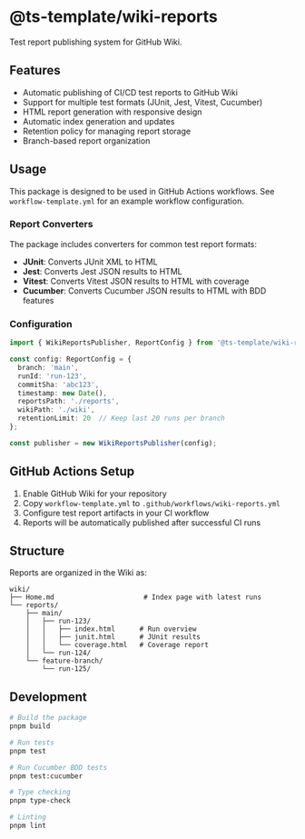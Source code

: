 # @ts-template/wiki-reports

Test report publishing system for GitHub Wiki.

## Features

- Automatic publishing of CI/CD test reports to GitHub Wiki
- Support for multiple test formats (JUnit, Jest, Vitest, Cucumber)
- HTML report generation with responsive design
- Automatic index generation and updates
- Retention policy for managing report storage
- Branch-based report organization

## Usage

This package is designed to be used in GitHub Actions workflows. See `workflow-template.yml` for an example workflow configuration.

### Report Converters

The package includes converters for common test report formats:

- **JUnit**: Converts JUnit XML to HTML
- **Jest**: Converts Jest JSON results to HTML
- **Vitest**: Converts Vitest JSON results to HTML with coverage
- **Cucumber**: Converts Cucumber JSON results to HTML with BDD features

### Configuration

```typescript
import { WikiReportsPublisher, ReportConfig } from '@ts-template/wiki-reports';

const config: ReportConfig = {
  branch: 'main',
  runId: 'run-123',
  commitSha: 'abc123',
  timestamp: new Date(),
  reportsPath: './reports',
  wikiPath: './wiki',
  retentionLimit: 20  // Keep last 20 runs per branch
};

const publisher = new WikiReportsPublisher(config);
```

## GitHub Actions Setup

1. Enable GitHub Wiki for your repository
2. Copy `workflow-template.yml` to `.github/workflows/wiki-reports.yml`
3. Configure test report artifacts in your CI workflow
4. Reports will be automatically published after successful CI runs

## Structure

Reports are organized in the Wiki as:
```
wiki/
├── Home.md                      # Index page with latest runs
└── reports/
    ├── main/
    │   ├── run-123/
    │   │   ├── index.html      # Run overview
    │   │   ├── junit.html      # JUnit results
    │   │   └── coverage.html   # Coverage report
    │   └── run-124/
    └── feature-branch/
        └── run-125/
```

## Development

```bash
# Build the package
pnpm build

# Run tests
pnpm test

# Run Cucumber BDD tests
pnpm test:cucumber

# Type checking
pnpm type-check

# Linting
pnpm lint
```